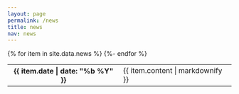 ```yaml
---
layout: page
permalink: /news
title: news
nav: news
---
```


<div class="table-responsive">
    <table class="table table-sm table-borderless">
        {% for item in site.data.news %}
            <tr>
                <th scope="row" style="font-size: 1rem">{{ item.date | date: "%b %Y" }}</th>
                <td style="font-size: 1rem">{{ item.content | markdownify }}</td>
            </tr>
        {%- endfor %}
    </table>
</div>
